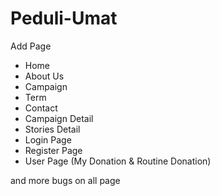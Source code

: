 # Peduli-Umat

Add Page

- Home
- About Us
- Campaign
- Term
- Contact
- Campaign Detail
- Stories Detail
- Login Page
- Register Page
- User Page (My Donation & Routine Donation)

and more bugs on all page
